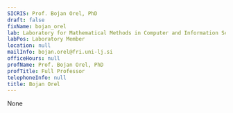 ```yaml
---
SICRIS: Prof. Bojan Orel, PhD
draft: false
fixName: bojan_orel
lab: Laboratory for Mathematical Methods in Computer and Information Science
labPos: Laboratory Member
location: null
mailInfo: bojan.orel@fri.uni-lj.si
officeHours: null
profName: Prof. Bojan Orel, PhD
profTitle: Full Professor
telephoneInfo: null
title: Bojan Orel
---
```


None